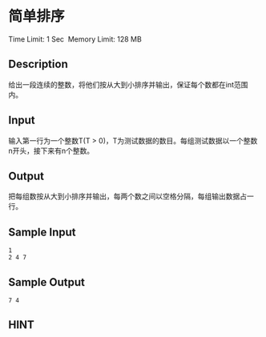 # 简单排序
Time Limit: 1 Sec  Memory Limit: 128 MB


## Description
给出一段连续的整数，将他们按从大到小排序并输出，保证每个数都在int范围内。


## Input

输入第一行为一个整数T(T > 0)，T为测试数据的数目。每组测试数据以一个整数n开头，接下来有n个整数。


## Output
把每组数按从大到小排序并输出，每两个数之间以空格分隔，每组输出数据占一行。


## Sample Input
```
1
2 4 7
```
## Sample Output
```
7 4
```

## HINT
